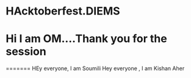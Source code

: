 # HAcktoberfest.DIEMS

#  Hi I am OM....Thank you for the session 
=======
HEy everyone, I am Soumili
Hey everyone , I am Kishan Aher

